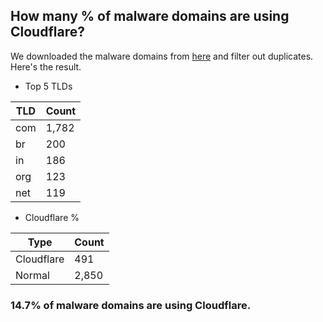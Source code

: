 ## How many % of malware domains are using Cloudflare?


We downloaded the malware domains from [here](https://urlhaus.abuse.ch) and filter out duplicates.
Here's the result.


[//]: # (start replacement)


- Top 5 TLDs

| TLD | Count |
| --- | --- |
| com | 1,782 |
| br | 200 |
| in | 186 |
| org | 123 |
| net | 119 |


- Cloudflare %

| Type | Count |
| --- | --- |
| Cloudflare | 491 |
| Normal | 2,850 |


### 14.7% of malware domains are using Cloudflare.